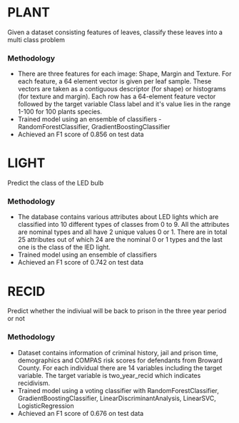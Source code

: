 # PLANT
Given a dataset consisting features of leaves, classify these leaves into a multi class problem
### Methodology
- There are three features for each image: Shape, Margin and Texture. For each feature, a 64 element vector is given per leaf sample. These vectors are taken as a contiguous descriptor (for shape) or histograms (for texture and margin). Each row has a 64-element feature vector followed by the target variable Class label and it's value lies in the range 1-100 for 100 plants species.
- Trained model using an ensemble of classifiers - RandomForestClassifier, GradientBoostingClassifier
- Achieved an F1 score of 0.856 on test data

# LIGHT
Predict the class of the LED bulb
### Methodology
- The database contains various attributes about LED lights which are classified into 10 different types of classes from 0 to 9. All the attributes are nominal types and all have 2 unique values 0 or 1. There are in total 25 attributes out of which 24 are the nominal 0 or 1 types and the last one is the class of the lED light.
- Trained model using an ensemble of classifiers
- Achieved an F1 score of 0.742 on test data

# RECID
Predict whether the indiviual will be back to prison in the three year period or not
### Methodology
- Dataset contains information of criminal history, jail and prison time, demographics and COMPAS risk scores for defendants from Broward County. For each individual there are 14 variables including the target variable. The target variable is two_year_recid which indicates recidivism.
- Trained model using a voting classifier with RandomForestClassifier, GradientBoostingClassifier, LinearDiscriminantAnalysis, LinearSVC, LogisticRegression
- Achieved an F1 score of 0.676 on test data




